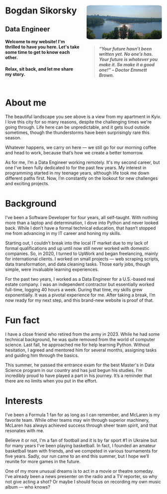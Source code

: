 <div style="display: flex; justify-content: space-between; align-items: flex-start;">

<div style="width: 48%;">

# Bogdan Sikorsky

## Data Engineer

#### Welcome to my website! I'm thrilled to have you here. Let's take some time to get to know each other.

#### Relax, sit back, and let me share my story.

</div>

<div style="width: 48%;">

# 

<img src="https://raw.githubusercontent.com/bogdan-sikorsky/icons/main/bogdansikorsky/hello_wallpaper%20(3).webp" alt="niceimage" style="border-radius:5%" border="0">

> ##### “Your future hasn’t been written yet. No one’s has. Your future is whatever you make it. So make it a good one!” – Doctor Emmett Brown.

</div>

</div>

# About me

The beautiful landscape you see above is a view from my apartment in Kyiv. I love this city for so many reasons, despite the challenging times we're going through. Life here can be unpredictable, and it gets loud outside sometimes, though the thunderstorms have been surprisingly rare this season.

Whatever happens, we carry on here — we still go for our morning coffee and head to work, because that’s how we create a better tomorrow.

As for me, I’m a Data Engineer working remotely. It's my second career, but one I've been fully dedicated to for the past few years. My interest in programming started in my teenage years, although life took me down different paths first. Now, I’m constantly on the lookout for new challenges and exciting projects.

# Background

I’ve been a Software Developer for four years, all self-taught. With nothing more than a laptop and determination, I dove into Python and never looked back. While I don’t have a formal technical education, that hasn’t stopped me from advancing in my IT career and honing my skills.

Starting out, I couldn’t break into the local IT market due to my lack of formal qualifications and up until now still never worked with domestic companies. So, in 2020, I turned to UpWork and began freelancing, mainly for international clients. I worked on small projects — web scraping scripts, data transformation, and data cleaning tasks. Those early jobs, though simple, were invaluable learning experiences.

For the past two years, I worked as a Data Engineer for a U.S.-based real estate company. I was an independent contractor but essentially worked full-time, logging 40 hours a week. During that time, my skills grew exponentially. It was a pivotal experience for me. After taking a break, I’m now ready for my next step, and this brand-new website is proof of that.

# Fun fact

I have a close friend who retired from the army in 2023. While he had some technical background, he was quite removed from the world of computer science. Last fall, he approached me for help learning Python. Without hesitation, I agreed and mentored him for several months, assigning tasks and guiding him through the basics.

This summer, he passed the entrance exam for the best Master's in Data Science program in our country and has just begun his studies. I’m incredibly proud to have played a part in his journey. It’s a reminder that there are no limits when you put in the effort.

# Interests

I’ve been a Formula 1 fan for as long as I can remember, and McLaren is my favorite team. While other teams may win through superior machinery, McLaren has always achieved success through sheer team spirit, and that resonates with me.

Believe it or not, I'm a fan of football and it is by far sport #1 in Ukraine but for many years I've been playing basketball. In fact, I founded an amateur basketball team with friends, and we competed in various tournaments for five years. Sadly, our run came to an end this summer, but I hope we’ll reunite for more games in the future.

One of my more unusual dreams is to act in a movie or theatre someday. I’ve already been a news presenter on the radio and a TV reporter, so why not give acting a shot? Or maybe I should focus on recording my own music album — who knows?
